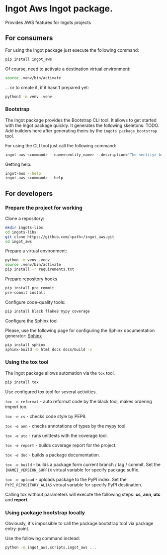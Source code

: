 # Ingot Aws Ingot package.

Provides AWS features for Ingots projects

## For consumers

For using the Ingot package just execute the following command:
```bash
pip install ingot_aws
```
Of course, need to activate a destination virtual environment:
```bash
source .venv/bin/activate
```
... or to create it, if it hasn't prepared yet:
```bash
python3 -m venv .venv
```

### Bootstrap

The Ingot package provides the Bootstrap CLI tool.
It allows to get started with the Ingot package quickly.
It generates the following skeletons:
TODO. Add builders here after generating theirs by the `ingots package_bootstrap` tool.

For using the CLI tool just call the following command:
```bash
ingot-aws <command> --name=<entity_name> --description="The <entity> brief description."
```
Getting help:
```bash
ingot-aws --help
ingot-aws <command> --help
```

## For developers

### Prepare the project for working

Clone a repository:
```bash
mkdir ingots-libs
cd ingots-libs
git clone https://github.com/<path>/ingot_aws.git
cd ingot_aws
```

Prepare a virtual environment:
```bash
python -m venv .venv
source .venv/bin/activate
pip install -r requirements.txt
```

Prepare repository hooks
```bash
pip install pre_commit
pre-commit install
```

Configure code-quality tools:
```bash
pip install black flake8 mypy coverage
```

Configure the Sphinx tool

Please, use the following page for configuring the Sphinx documentation generator: [Sphinx](https://www.sphinx-doc.org/en/master/usage/installation.html)
```bash
pip install sphinx
sphinx-build -b html docs docs/build -v
```

### Using the tox tool

The Ingot package allows automation via the `tox` tool.
```bash
pip install tox
```

Use configured tox tool for several activities.

`tox -e reformat` - auto reformat code by the black tool, makes ordering import too.

`tox -e cs` - checks code style by PEP8.

`tox -e ann` - checks annotations of types by the mypy tool.

`tox -e utc` - runs unittests with the coverage tool.

`tox -e report` - builds coverage report for the project.

`tox -e doc` - builds a package documentation.

`tox -e build` - builds a package form current branch / tag / commit. Set the `{NAME}_VERSION_SUFFIX` virtual variable for specify package suffix.

`tox -e upload` - uploads package to the PyPI index. Set the `PYPI_REPOSITORY_ALIAS` virtual variable for specify PyPI destination.

Calling tox without parameters will execute the following steps: **cs**, **ann**, **utc** and **report**.

### Using package bootstrap locally
Obviously, it's impossible to call the package bootstrap tool via package entry-point.

Use the following command instead:
```bash
python -m ingot_aws.scripts.ingot_aws ...
```
